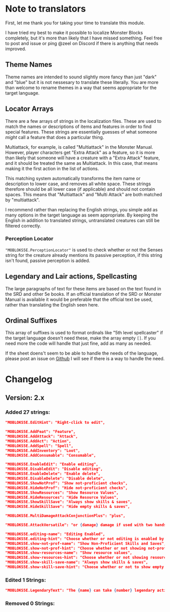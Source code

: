 # Note to translators
First, let me thank you for taking your time to translate this module.

I have tried my best to make it possible to localize Monster Blocks completely,
but it's more than likely that I have missed something.
Feel free to post and issue or ping @zeel on Discord if there is anything that needs improved.

## Theme Names
Theme names are intended to sound slightly more fancy than just "dark" and "blue" but it is not nessesary
to translate these literally. You are more than welcome to rename themes in a way that seems appropriate for the target language.

## Locator Arrays
There are a few arrays of strings in the localization files.
These are used to match the names or descriptions of items and features in order to find special features.
These strings are essentially guesses of what someone *might* call a feature that does a particular thing.

Multiattack, for example, is called "Multiattack" in the Monster Manual.
However, player characters get "Extra Attack" as a feature, so it is more than likely that
someone will have a creature with a "Extra Attack" feature, and it should be treated the same as
Multiattack. In this case, that means making it the first action in the list of actions.

This matching system automatically transforms the item name or description to lower case,
and removes all white space. These strings therefore should be all lower case (if applicable)
and should not contain spaces. This means that "Multiattack" and "Multi Attack" are both matched by "multiattack".

I recommend rather than replacing the English strings, you simple add as many options in the target language as seem appropriate.
By keeping the English in addition to translated strings, untranslated creatures can still be filtered correctly.

### Perception Locator
`"MOBLOKS5E.PerceptionLocator"` is used to check whether or not the Senses string for the creature already mentions its passive perception, if this string isn't found, passive perception is added.

## Legendary and Lair actions, Spellcasting
The large paragraphs of text for these items are based on the text found in the SRD
and other 5e books. If an official translation of the SRD or Monster Manual is available
it would be preferable that the official text be used, rather than translating the English seen here.

## Ordinal Suffixes
This array of suffixes is used to format ordinals like "5th level spellcaster"
if the target language doesn't need these, make the array empty `[]`. 
If you need more the code will handle that just fine, add as many as needed.

If the sheet doens't seem to be able to handle the needs of the language,
please post an issue on [Github](https://github.com/zeel01/MonsterBlocks/issues)
I will see if there is a way to handle the need.

# Changelog
## Version: 2.x
### Added 27 strings:
```json
"MOBLOKS5E.EditHint": "Right-click to edit",

"MOBLOKS5E.AddFeat": "Feature",
"MOBLOKS5E.AddAttack": "Attack",
"MOBLOKS5E.AddAct": "Action",
"MOBLOKS5E.AddSpell": "Spell",
"MOBLOKS5E.AddInventory": "Loot",
"MOBLOKS5E.AddConsumable": "Consumable",

"MOBLOKS5E.EnableEdit": "Enable editing",
"MOBLOKS5E.DisableEdit": "Disable editing",
"MOBLOKS5E.EnableDelete": "Enable delete",
"MOBLOKS5E.DisableDelete": "Disable delete",
"MOBLOKS5E.ShowNotProf": "Show not-proficient checks",
"MOBLOKS5E.HideNotProf": "Hide not-proficient checks",
"MOBLOKS5E.ShowResources": "Show Resource Values",
"MOBLOKS5E.HideResources": "Hide Resource Values",
"MOBLOKS5E.ShowSkillSave": "Always show skills & saves",
"MOBLOKS5E.HideSkillSave": "Hide empty skills & saves",

"MOBLOKS5E.MultiDamageAttackConjunctionPlus": "plus",

"MOBLOKS5E.AttackVersatile": "or {damage} damage if used with two hands",

"MOBLOKS5E.editing-name": "Editing Enabled",
"MOBLOKS5E.editing-hint": "Choose whether or not editing is enabled by default.",
"MOBLOKS5E.show-not-prof-name": "Show Non-Proficient Skills and Saves",
"MOBLOKS5E.show-not-prof-hint": "Choose whether or not showing not-proficient skills and saves is enabled by default."
"MOBLOKS5E.show-resources-name": "Show resource values",
"MOBLOKS5E.show-resources-hint": "Choose whether or not showing resource values by default."
"MOBLOKS5E.show-skill-save-name": "Always show skills & saves",
"MOBLOKS5E.show-skill-save-hint": "Choose whether or not to show empty skill and save lists by default."

```
### Edited 1 Strings:
```json
"MOBLOKS5E.LegendaryText": "The {name} can take {number} legendary actions, chooseing from the options below. Only one legendary action option can be used at a time and only at the end of another creature's turn. The {name} regains spent legendary actions at the start of its turn.",

```
### Removed 0 Strings:
```json

```
